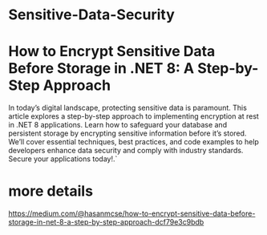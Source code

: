 ﻿# Sensitive-Data-Security
 # How to Encrypt Sensitive Data Before Storage in .NET 8: A Step-by-Step Approach

In today’s digital landscape, protecting sensitive data is paramount. This article explores a step-by-step approach to implementing encryption at rest in .NET 8 applications. Learn how to safeguard your database and persistent storage by encrypting sensitive information before it’s stored. We’ll cover essential techniques, best practices, and code examples to help developers enhance data security and comply with industry standards. Secure your applications today!.`

# more details
https://medium.com/@hasanmcse/how-to-encrypt-sensitive-data-before-storage-in-net-8-a-step-by-step-approach-dcf79e3c9bdb

